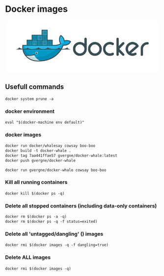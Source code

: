 # Docker images

![Docker logo](https://github.com/docker/docker/raw/master/docs/static_files/docker-logo-compressed.png)

## Usefull commands

`docker system prune -a`

### docker environment

`eval "$(docker-machine env default)"`

### docker images

```
docker run docker/whalesay cowsay boo-boo
docker build -t docker-whale .
docker tag 7aa441ffae57 gvergne/docker-whale:latest
docker push gvergne/docker-whale
```

```docker run gvergne/docker-whale cowsay boo-boo```


### Kill all running containers

`docker kill $(docker ps -q)`

### Delete all stopped containers (including data-only containers)

```
docker rm $(docker ps -a -q)
docker rm $(docker ps -q -f status=exited)
```

### Delete all 'untagged/dangling' (<none>) images

```docker rmi $(docker images -q -f dangling=true)```

### Delete ALL images

```docker rmi $(docker images -q)```
